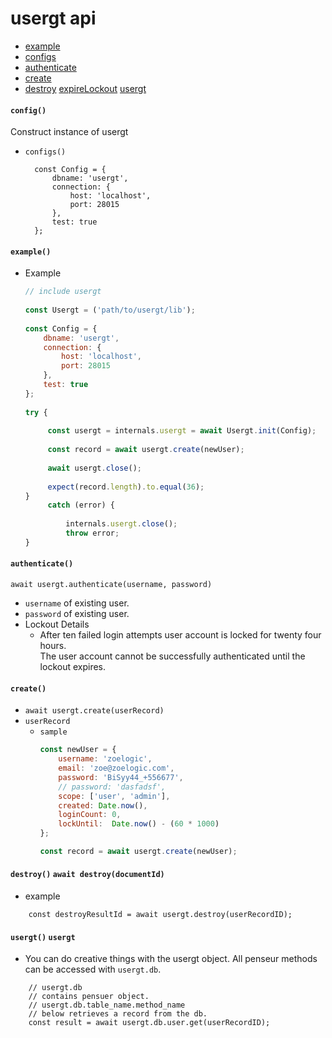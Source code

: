 # usergt api

- [example](#example)
- [configs](#config)
- [authenticate](#authenticate)
- [create](#create)
- [destroy](#destroy)
[expireLockout](#expireLockout)
[usergt](#usergt)


#### `config()`

Construct instance of usergt<br/>

* `configs()`
  ```
    const Config = {
        dbname: 'usergt',
        connection: {
            host: 'localhost',
            port: 28015
        },
        test: true
    };
  ```

#### `example()`
 * Example
   ```js
   // include usergt
 
   const Usergt = ('path/to/usergt/lib');
 
   const Config = {
       dbname: 'usergt',
       connection: {
           host: 'localhost',
           port: 28015
       },
       test: true
   };
 
   try {
 
        const usergt = internals.usergt = await Usergt.init(Config);    // Done at startup.
 
        const record = await usergt.create(newUser);
 
        await usergt.close();
 
        expect(record.length).to.equal(36);
   }
        catch (error) {
 
            internals.usergt.close();
            throw error;
   }
   ```

#### `authenticate()` 

`await usergt.authenticate(username, password)`
* `username` of existing user.
* `password` of existing user.
* Lockout Details
  - After ten failed login attempts user account is locked for twenty four hours.<br/>
    The user account cannot be successfully authenticated until the lockout expires.


#### `create()` 
* `await usergt.create(userRecord)`
* `userRecord`
  - `sample`<br/>
    ```js
    const newUser = {
        username: 'zoelogic',
        email: 'zoe@zoelogic.com',
        password: 'BiSyy44_+556677',
        // password: 'dasfadsf',
        scope: ['user', 'admin'],
        created: Date.now(),
        loginCount: 0,
        lockUntil:  Date.now() - (60 * 1000)
    };

    const record = await usergt.create(newUser);
    ```


#### `destroy()` `await destroy(documentId)`
* example
```
    const destroyResultId = await usergt.destroy(userRecordID);
```

#### `usergt()` `usergt`
* You can do creative things with the usergt object. 
  All penseur methods can be accessed with `usergt.db`. 
```
    // usergt.db
    // contains pensuer object.
    // usergt.db.table_name.method_name 
    // below retrieves a record from the db.
    const result = await usergt.db.user.get(userRecordID);
```
